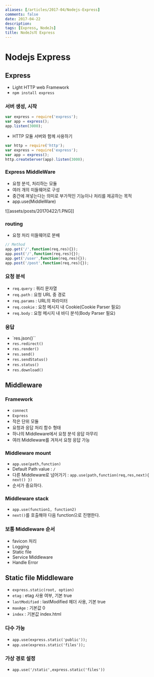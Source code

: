```yaml
---
aliases: [/articles/2017-04/Nodejs-Express]
comments: false
date: 2017-04-22
description: 
tags: [Express, NodeJs]
title: NodeJs의 Express
---
```

# Nodejs Express
## Express
- Light HTTP web Framework
- `npm install express`

### 서버 생성, 시작

``` javascript
var express = require('express');
var app = express();
app.listen(3000);
```

- HTTP 모듈 서버와 함께 사용하기

``` javascript
var http = require('http');
var express = require('express');
var app = express();
http.createServer(app).listen(3000);
```

### Express MiddleWare
- 요청 분석, 처리하는 모듈
- 여러 개의 미들웨어로 구성
- 중간에 껴넣는다는 의미로 부가적인 기능이나 처리를 제공하는 목적
- app.use(MiddleWare)

![[assets/posts/20170422/1.PNG]]

### routing
- 요청 처리 미들웨어로 분배

``` javascript
// Method
app.get('/',function(req,res){});
app.post('/',function(req,res){});
app.get('/user',function(req,res){});
app.post('/post',function(req,res){});
```

### 요청 분석
- `req.query` : 쿼리 문자열
- `req.path` : 요청 URL 중 경로
- `req.params` : URL의 파라미터
- `req.cookie` : 요청 메시지 내 Cookie(Cookie Parser 필요)
- `req.body` : 요청 메시지 내 바디 분석(Body Parser 필요)

### 응답
- `res.json()``
- `res.redirect()`
- `res.render()`
- `res.send()`
- `res.sendStatus()`
- `res.status()`
- `res.download()`

## Middleware

### Framework
- `connect`
- `Express`
- 작은 단위 모듈
- 요청과 응답 처리 함수 형태
- 하나의 Middleware에서 요청 분석 응답 마무리
- 여러 Middleware를 겨처서 요청 응답 가능

### Middleware mount
- `app.use(path,function)`
- Default Path value : `/`
- 다른 Middleware로 넘어가기 : `app.use(path,function(req,res,next){ next() })`
- 순서가 중요하다.

### Middleware stack
- `app.use(function1, function2)`
- `next()`를 호출해야 다음 function으로 진행한다.

### 보통 Middleware 순서
- favicon 처리
- Logging
- Static file
- Service Middleware
- Handle Error

## Static file Middleware
- `express.static(root, option)`
- `etag` : etag 사용 여부, 기본 true
- `lastModified` : lastModified 헤더 사용, 기본 true
- `maxAge` : 기본값 0
- `index` : 기본값 index.html

### 다수 가능
- `app.use(express.static('public'));`
- `app.use(express.static('files'));`

### 가상 경로 설정
- `app.use('/static',express.static('files'))`

